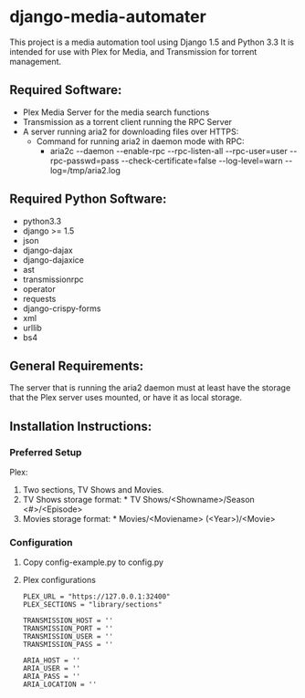 django-media-automater
======================

This project is a media automation tool using Django 1.5 and Python 3.3 It is intended for use with Plex for Media, and Transmission for torrent management.


Required Software:
------------------
* Plex Media Server for the media search functions
* Transmission as a torrent client running the RPC Server
* A server running aria2 for downloading files over HTTPS:
  * Command for running aria2 in daemon mode with RPC:
    * aria2c --daemon --enable-rpc --rpc-listen-all --rpc-user=user --rpc-passwd=pass --check-certificate=false --log-level=warn --log=/tmp/aria2.log

Required Python Software:
-------------------------
* python3.3
* django >= 1.5
* json
* django-dajax
* django-dajaxice
* ast
* transmissionrpc
* operator
* requests
* django-crispy-forms
* xml
* urllib
* bs4

General Requirements:
---------------------
The server that is running the aria2 daemon must at least have the storage that the Plex server uses mounted, or have it as local storage.


Installation Instructions:
--------------------------
### Preferred Setup ###
Plex:
  1.  Two sections, TV Shows and Movies.
  2.  TV Shows storage format:
    * TV Shows/\<Showname\>/Season \<#\>/\<Episode\>
  3.  Movies storage format:
    * Movies/\<Moviename\> (\<Year\>)/\<Movie\>


### Configuration ###
1.  Copy config-example.py to config.py
2.  Plex configurations

        PLEX_URL = "https://127.0.0.1:32400"
        PLEX_SECTIONS = "library/sections"

        TRANSMISSION_HOST = ''
        TRANSMISSION_PORT = ''
        TRANSMISSION_USER = ''
        TRANSMISSION_PASS = ''

        ARIA_HOST = ''
        ARIA_USER = ''
        ARIA_PASS = ''
        ARIA_LOCATION = ''